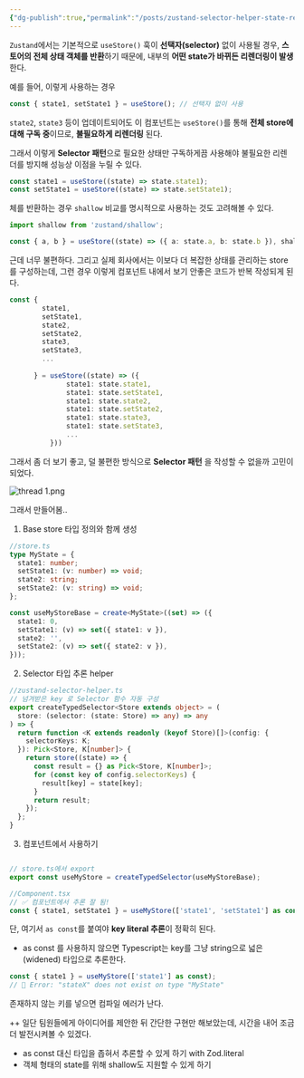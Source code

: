 ```yaml
---
{"dg-publish":true,"permalink":"/posts/zustand-selector-helper-state-re-render/","tags":["Typescript"],"created":"2025-08-03","updated":"2025-08-03T22:36:00"}
---
```


`Zustand`에서는 기본적으로 `useStore()` 훅이 **선택자(selector)** 없이 사용될 경우, **스토어의 전체 상태 객체를 반환**하기 때문에, 내부의 **어떤 state가 바뀌든 리렌더링이 발생** 한다.

예를 들어, 이렇게 사용하는 경우 
```ts
const { state1, setState1 } = useStore(); // 선택자 없이 사용
```
`state2`, `state3` 등이 업데이트되어도 이 컴포넌트는 `useStore()`를 통해 **전체 store에 대해 구독 중**이므로, **불필요하게 리렌더링** 된다.

그래서 이렇게 **Selector 패턴**으로 필요한 상태만 구독하게끔 사용해야 불필요한 리렌더를 방지해 성능상 이점을 누릴 수 있다.
```ts
const state1 = useStore((state) => state.state1);
const setState1 = useStore((state) => state.setState1);
```

체를 반환하는 경우 `shallow` 비교를 명시적으로 사용하는 것도 고려해볼 수 있다.

```ts
import shallow from 'zustand/shallow';

const { a, b } = useStore((state) => ({ a: state.a, b: state.b }), shallow);
```

근데 너무 불편하다. 그리고 실제 회사에서는 이보다 더 복잡한 상태를 관리하는 store를 구성하는데, 그런 경우 이렇게 컴포넌트 내에서 보기 안좋은 코드가 반복 작성되게 된다.

```ts
const {
		state1, 
		setState1, 
		state2,
		setState2, 
		state3,
		setState3,
		...
	  
	  } = useStore((state) => ({
			  state1: state.state1,
			  state1: state.setState1,
			  state1: state.state2,
			  state1: state.setState2,
			  state1: state.state3,
			  state1: state.setState3,
			  ...
		  }))
```

그래서 좀 더 보기 좋고, 덜 불편한 방식으로  **Selector 패턴** 을 작성할 수 없을까 고민이 되었다.

![thread 1.png](/img/user/thread%201.png)

그래서 만들어봄..

1. Base store 타입 정의와 함께 생성

```ts
//store.ts
type MyState = {
  state1: number;
  setState1: (v: number) => void;
  state2: string;
  setState2: (v: string) => void;
};

const useMyStoreBase = create<MyState>((set) => ({
  state1: 0,
  setState1: (v) => set({ state1: v }),
  state2: '',
  setState2: (v) => set({ state2: v }),
}));

```

2. Selector 타입 추론 helper
```ts
//zustand-selector-helper.ts
// 넘겨받은 key 로 Selector 함수 자동 구성
export createTypedSelector<Store extends object> = (
  store: (selector: (state: Store) => any) => any
) => {
  return function <K extends readonly (keyof Store)[]>(config: {
    selectorKeys: K;
  }): Pick<Store, K[number]> {
    return store((state) => {
      const result = {} as Pick<Store, K[number]>;
      for (const key of config.selectorKeys) {
        result[key] = state[key];
      }
      return result;
    });
  };
}
```

3. 컴포넌트에서 사용하기
```ts

// store.ts에서 export
export const useMyStore = createTypedSelector(useMyStoreBase);

//Component.tsx
// ✅ 컴포넌트에서 추론 잘 됨!
const { state1, setState1 } = useMyStore(['state1', 'setState1'] as const);

```

단, 여기서 `as const`를 붙여야 **key literal 추론**이 정확히 된다.
- as const 를 사용하지 않으면 Typescript는 key를 그냥 string으로 넓은(widened) 타입으로 추론한다.

```ts
const { state1 } = useMyStore(['state1'] as const);
// 🔴 Error: "stateX" does not exist on type "MyState"
```

존재하지 않는 키를 넣으면 컴파일 에러가 난다.

++ 일단 팀원들에게 아이디어를 제안한 뒤 간단한 구현만 해보았는데, 시간을 내어 조금 더 발전시켜볼 수 있겠다.
- as const 대신 타입을 좁혀서 추론할 수 있게 하기 with Zod.literal
- 객체 형태의 state를 위해 shallow도 지원할 수 있게 하기